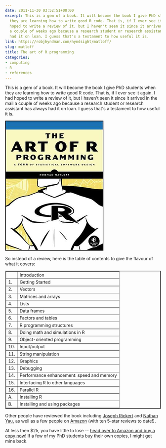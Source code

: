 ```yaml
---
date: 2011-11-30 03:52:51+00:00
excerpt: This is a gem of a book. It will become the book I give PhD students when
  they are learning how to write good R code. That is, if I ever see it again. I had
  hoped to write a review of it, but I haven't seen it since it arrived in the mail
  a couple of weeks ago because a research student or research assistant has always
  had it on loan. I guess that's a testament to how useful it is.
link: https://robjhyndman.com/hyndsight/matloff/
slug: matloff
title: The art of R programming
categories:
- computing
- R
- references
---
```


This is a gem of a book. It will become the book I give PhD students when they are learning how to write good R code. That is, if I ever see it again. I had hoped to write a review of it, but I haven't seen it since it arrived in the mail a couple of weeks ago because a research student or research assistant has always had it on loan. I guess that's a testament to how useful it is.<!-- more -->

[![](/img/matloff.jpg)](http://www.amazon.com/gp/product/1593273843/ref=as_li_ss_tl?ie=UTF8&tag=prorobjhyn-20&linkCode=as2&camp=217145&creative=399373&creativeASIN=1593273843)

So instead of a review, here is the table of contents to give the flavour of what it covers:

<table border="2" >
<tr >
<td >
</td>
<td >Introduction
</td></tr>
<tr >
<td >1.
</td>
<td >Getting Started
</td></tr>
<tr >
<td >2.
</td>
<td >Vectors
</td></tr>
<tr >
<td >3.
</td>
<td >Matrices and arrays
</td></tr>
<tr >
<td >4.
</td>
<td >Lists
</td></tr>
<tr >
<td >5.
</td>
<td >Data frames
</td></tr>
<tr >
<td >6.
</td>
<td >Factors and tables
</td></tr>
<tr >
<td >7.
</td>
<td >R programming structures
</td></tr>
<tr >
<td >8.
</td>
<td >Doing math and simulations in R
</td></tr>
<tr >
<td >9.
</td>
<td >Object-oriented programming
</td></tr>
<tr >
<td >10.
</td>
<td >Input/output
</td></tr>
<tr >
<td >11.
</td>
<td >String manipulation
</td></tr>
<tr >
<td >12.
</td>
<td >Graphics
</td></tr>
<tr >
<td >13.
</td>
<td >Debugging
</td></tr>
<tr >
<td >14.
</td>
<td >Performance enhancement: speed and memory
</td></tr>
<tr >
<td >15.
</td>
<td >Interfacing R to other languages
</td></tr>
<tr >
<td >16.
</td>
<td >Parallel R
</td></tr>
<tr >
<td >A.
</td>
<td >Installing R
</td></tr>
<tr >
<td >B.
</td>
<td >Installing and using packages
</td></tr>
</table>

Other people have reviewed the book including [Joseph Rickert](http://blog.revolutionanalytics.com/2011/11/review-of-the-art-of-r-programming-by-norman-matloff.html) and [Nathan Yau](http://flowingdata.com/2011/11/16/book-the-art-of-r-programming/), as well as a few people on [Amazon](http://www.amazon.com/review/1593273843?ie=UTF8&ref_=cm_cr_dp_all_summary&showViewpoints=1&sortBy=bySubmissionDateDescending&_encoding=UTF8&tag=prorobjhyn-20&linkCode=ur2&camp=1789&creative=390957) (with ten 5-star reviews to date!).

At less then $25, you have little to lose -- [head over to Amazon and buy a copy now](http://www.amazon.com/gp/product/1593273843/ref=as_li_ss_tl?ie=UTF8&tag=prorobjhyn-20&linkCode=as2&camp=217145&creative=399373&creativeASIN=1593273843)! If a few of my PhD students buy their own copies, I might get mine back.
